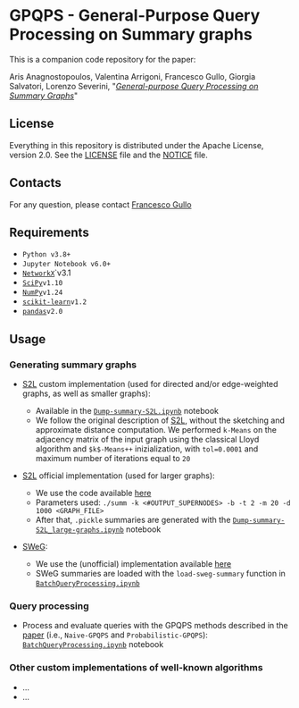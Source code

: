 # GPQPS - General-Purpose Query Processing on Summary graphs

This is a companion code repository for the paper: 

Aris Anagnostopoulos, Valentina Arrigoni, Francesco Gullo, Giorgia Salvatori, Lorenzo Severini, "[*General-purpose Query Processing on Summary Graphs*](pdf/GPQPS_extended.pdf)"


## License
Everything in this repository is distributed under the Apache License, version 2.0. See the [LICENSE](LICENSE) file and the [NOTICE](NOTICE) file.


## Contacts
For any question, please contact [Francesco Gullo](mailto:gullof@acm.org)

## Requirements
* `Python v3.8+`
* `Jupyter Notebook v6.0+`
* [`NetworkX`](https://networkx.org/)`v3.1
* [`SciPy`](https://scipy.org/)`v1.10`
* [`NumPy`](https://numpy.org/)`v1.24`
* [`scikit-learn`](https://scikit-learn.org/stable/)`v1.2` 
* [`pandas`](https://pandas.pydata.org/)`v2.0`


## Usage

### Generating summary graphs

* [S2L](https://doi.org/10.1007/s10618-016-0468-8) custom implementation (used for directed and/or edge-weighted graphs, as well as smaller graphs): 
	- Available in the [`Dump-summary-S2L.ipynb`](nb/Dump-summary-S2L.ipynb) notebook
	- We follow the original description of [S2L](https://doi.org/10.1007/s10618-016-0468-8), without the sketching and approximate distance computation. We performed `k-Means` on the adjacency matrix of the input graph using the classical Lloyd algorithm and `$k$-Means++` inizialization, with `tol=0.0001` and maximum number of iterations equal to `20`

* [S2L](https://doi.org/10.1007/s10618-016-0468-8) official implementation (used for larger graphs):
   - We use the code available [here](https://github.com/rionda/graphsumm)
   - Parameters used: `./summ -k <#OUTPUT_SUPERNODES> -b -t 2 -m 20 -d 1000 <GRAPH_FILE>`
   - After that, `.pickle` summaries are generated with the [`Dump-summary-S2L_large-graphs.ipynb`](nb/Dump-summary-S2L_large-graphs.ipynb) notebook

* [SWeG](https://doi.org/10.1145/3308558.3313402):
   - We use the (unofficial) implementation available [here](https://github.com/MahdiHajiabadi/GSCIS_TBUDS)
   - SWeG summaries are loaded with the `load-sweg-summary` function in [`BatchQueryProcessing.ipynb`](nb/BatchQueryProcessing.ipynb.ipynb)

### Query processing

* Process and evaluate queries with the GPQPS methods described in the [paper](pdf/GPQPS_extended.pdf) (i.e., `Naive-GPQPS` and `Probabilistic-GPQPS`): [`BatchQueryProcessing.ipynb`](nb/BatchQueryProcessing.ipynb.ipynb) notebook

### Other custom implementations of well-known algorithms
* ...
* ...
